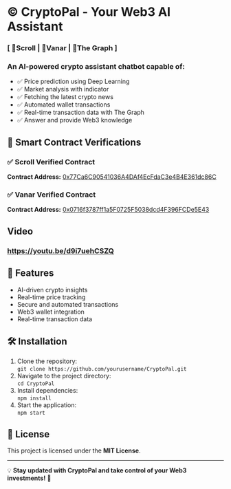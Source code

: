 <h1>©️ CryptoPal - Your Web3 AI Assistant</h1>

<h3>[ 🚀Scroll | 🚀Vanar | 🚀The Graph ]</h3>
<h3>An AI-powered crypto assistant chatbot capable of:</h3>
<ul>
  <li>✅ Price prediction using Deep Learning</li>
  <li>✅ Market analysis with indicator</li>
  <li>✅ Fetching the latest crypto news</li>
  <li>✅ Automated wallet transactions</li>
  <li>✅ Real-time transaction data with The Graph</li>
  <li>✅ Answer and provide Web3 knowledge</li>
</ul>

<h2>🔗 Smart Contract Verifications</h2>

<h3>✅ Scroll Verified Contract</h3>
<p><strong>Contract Address:</strong> <a href="https://scroll-sepolia.blockscout.com/address/0x77Ca6C90541036A4DAf4EcFdaC3e4B4E361dc86C" target="_blank">
0x77Ca6C90541036A4DAf4EcFdaC3e4B4E361dc86C</a></p>

<h3>✅ Vanar Verified Contract</h3>
<p><strong>Contract Address:</strong> <a href="https://explorer-vanguard.vanarchain.com/address/0x0716f3787ff1a5F0725F5038dcd4F396FCDe5E43?tab=txs" target="_blank">
0x0716f3787ff1a5F0725F5038dcd4F396FCDe5E43</a></p>

<h2>Video</h2>

<h3><a href="https://youtu.be/d9i7uehCSZQ">https://youtu.be/d9i7uehCSZQ</a></h3>

<h2>🚀 Features</h2>
<ul>
  <li>AI-driven crypto insights</li>
  <li>Real-time price tracking</li>
  <li>Secure and automated transactions</li>
  <li>Web3 wallet integration</li>
  <li>Real-time transaction data</li>
</ul>

<h2>🛠️ Installation</h2>
<ol>
  <li>Clone the repository:<br>
      <code>git clone https://github.com/yourusername/CryptoPal.git</code>
  </li>
  <li>Navigate to the project directory:<br>
      <code>cd CryptoPal</code>
  </li>
  <li>Install dependencies:<br>
      <code>npm install</code>
  </li>
  <li>Start the application:<br>
      <code>npm start</code>
  </li>
</ol>

<h2>📜 License</h2>
<p>This project is licensed under the <strong>MIT License</strong>.</p>

<hr>

<p>💡 <strong>Stay updated with CryptoPal and take control of your Web3 investments!</strong> 🚀</p>

